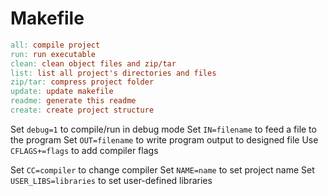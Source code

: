 # Makefile

```Makefile
all: compile project
run: run executable
clean: clean object files and zip/tar
list: list all project's directories and files
zip/tar: compress project folder
update: update makefile
readme: generate this readme
create: create project structure
```


Set `debug=1` to compile/run in debug mode
Set `IN=filename` to feed a file to the program
Set `OUT=filename` to write program output to designed file
Use `CFLAGS+=flags` to add compiler flags

Set `CC=compiler` to change compiler
Set `NAME=name` to set project name
Set `USER_LIBS=libraries` to set user-defined libraries
